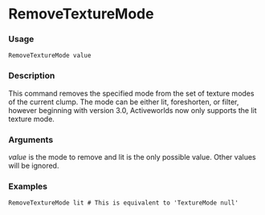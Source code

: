 # RemoveTextureMode
### Usage
    RemoveTextureMode value
### Description
This command removes the specified mode from the set of texture modes of the current clump. The mode can be either lit, foreshorten, or filter, however beginning with version 3.0, Activeworlds now only supports the lit texture mode.
### Arguments
*value* is the mode to remove and  lit is the only possible value. Other values will be ignored. 
### Examples
    RemoveTextureMode lit # This is equivalent to 'TextureMode null'
